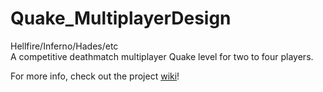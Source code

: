 # Quake_MultiplayerDesign
Hellfire/Inferno/Hades/etc  
A competitive deathmatch multiplayer Quake level for two to four players.

For more info, check out the project [wiki](https://github.com/hannahkers/Quake_MultiplayerDesign/wiki)!
